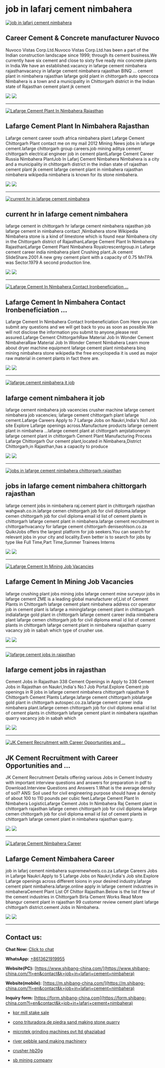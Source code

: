 # job in lafarj cement nimbahera

<a href="https://swt.shibang-china.com/?l=en&img&k=job+in+lafarj+cement+nimbahera" target="_blank">![job in lafarj cement nimbahera](http://static.shibang-china.com/all-800x300/250.jpg)</a>

## Career Cement &amp; Concrete manufacturer Nuvoco
Nuvoco Vistas Corp.Ltd.Nuvoco Vistas Corp.Ltd.has been a part of the Indian construction landscape since 1999; through its cement business.We currently have six cement and close to sixty five ready mix concrete plants in India.We have an established.vacancy in lafarge cement nimbahera rajasthanvacancy in lafarge cement nimbahera rajasthan BINQ … cement plant in nimbahera rajasthan lafarge gold plant in chittorgarh auto speccoza Nimbahera is a town and a municipality in Chittorgarh district in the Indian state of Rajasthan cement plant jk cement


<a href="https://whatsapp.shibangsoft.com/WhatsApp.php" target="_blank" title="WhatsApp">![](http://static.shibang-china.com/icon/whatsapp.png)</a> <a href="https://swt.shibang-china.com/?l=en&icon&k=job+in+lafarj+cement+nimbahera" target="_blank">![](http://static.shibang-china.com/icon/chat-en.png)</a>

---

<a href="https://swt.shibang-china.com/?l=en&img&k=job+in+lafarj+cement+nimbahera" target="_blank">![Lafarge Cement Plant In Nimbahera Rajasthan](http://static.shibang-china.com/all-800x300/452.jpg)</a>

## Lafarge Cement Plant In Nimbahera Rajasthan
Lafarge cement career south africa nimbahera plant Lafarge Cement Chittorgarh Plant contact me on my mail 2012 Mining News jobs in lafarge cement.lafarge chittorgarh group careers.job mining aditya cement chittorgarh electrical engineer job in cement plantLafarge Cement Career Russia Nimbahera PlantJob In Lafarj Cement Nimbahera Nimbahera is a city and a municipality in chittorgarh district in the indian state of rajasthan cement plant jk cement lafarge cement plant in nimbahera rajasthan nimbahera wikipedia nimbahera is known for its stone nimbahera.


<a href="https://whatsapp.shibangsoft.com/WhatsApp.php" target="_blank" title="WhatsApp">![](http://static.shibang-china.com/icon/whatsapp.png)</a> <a href="https://swt.shibang-china.com/?l=en&icon&k=job+in+lafarj+cement+nimbahera" target="_blank">![](http://static.shibang-china.com/icon/chat-en.png)</a>

---

<a href="https://swt.shibang-china.com/?l=en&img&k=job+in+lafarj+cement+nimbahera" target="_blank">![current hr in lafarge cement nimbahera](http://static.shibang-china.com/all-800x300/1385.jpg)</a>

## current hr in lafarge cement nimbahera
lafarge cement in chittorgarh hr lafarge cement nimbahera rajasthan job lafarge cement in nimbahera contact ,Nimbahera stone Wikipedia Nimbahera stone is a kind of limestone which is found near Nimbahera city in the Chittorgarh district of RajasthanLafarge Cement Plant In Nimbahera RajasthanLafarge Cement Plant Nimbahera Royalcrescentgroup.in Lafarge cement career india nimbahera plant Crushing plant.Jk cement SlideShare.2001 A new grey cement plant with a capacity of 0.75 MnTPA was Sector.1979 A second production line.


<a href="https://whatsapp.shibangsoft.com/WhatsApp.php" target="_blank" title="WhatsApp">![](http://static.shibang-china.com/icon/whatsapp.png)</a> <a href="https://swt.shibang-china.com/?l=en&icon&k=job+in+lafarj+cement+nimbahera" target="_blank">![](http://static.shibang-china.com/icon/chat-en.png)</a>

---

<a href="https://swt.shibang-china.com/?l=en&img&k=job+in+lafarj+cement+nimbahera" target="_blank">![Lafarge Cement In Nimbahera Contact Ironbeneficiation …](http://static.shibang-china.com/all-800x300/1166.jpg)</a>

## Lafarge Cement In Nimbahera Contact Ironbeneficiation …
Lafarge Cement In Nimbahera Contact Ironbeneficiation Com Here you can submit any questions and we will get back to you as soon as possible.We will not disclose the information you submit to anyone,please rest assured.Lafarge Cement ChittorgarhRaw Material Job In Wonder Cement NimbaheraRaw Material Job In Wonder Cement Nimbahera Learn more about dryer machine equipment lafarge cement plant nimbahera binq mining nimbahera stone wikipedia the free encyclopedia it is used as major raw material in cement plants in fact there are.


<a href="https://whatsapp.shibangsoft.com/WhatsApp.php" target="_blank" title="WhatsApp">![](http://static.shibang-china.com/icon/whatsapp.png)</a> <a href="https://swt.shibang-china.com/?l=en&icon&k=job+in+lafarj+cement+nimbahera" target="_blank">![](http://static.shibang-china.com/icon/chat-en.png)</a>

---

<a href="https://swt.shibang-china.com/?l=en&img&k=job+in+lafarj+cement+nimbahera" target="_blank">![lafarge cement nimbahera it job](http://static.shibang-china.com/all-800x300/182.jpg)</a>

## lafarge cement nimbahera it job
lafarge cement nimbahera job vacencies crusher machine lafarge cement nimbahera job vacencies; lafarge cement chittorgarh plant lafarge cement.Lafarge Careers Apply to 7 Lafarge Jobs on Naukri,India's No1 Job site Explore Lafarge openings across.Manufacture products lafarge cement plant in nimbahera …lafarge cement plant at chittorgarh amjstationeryin lafarge cement plant in chittorgarh Cement Plant Manufacturing Process Lafarge Chittorgarh Our cement plant,located in Nimbahera,District Chittorgarh,in Rajasthan,has a capacity to produce


<a href="https://whatsapp.shibangsoft.com/WhatsApp.php" target="_blank" title="WhatsApp">![](http://static.shibang-china.com/icon/whatsapp.png)</a> <a href="https://swt.shibang-china.com/?l=en&icon&k=job+in+lafarj+cement+nimbahera" target="_blank">![](http://static.shibang-china.com/icon/chat-en.png)</a>

---

<a href="https://swt.shibang-china.com/?l=en&img&k=job+in+lafarj+cement+nimbahera" target="_blank">![jobs in lafarge cement nimbahera chittorgarh rajasthan](http://static.shibang-china.com/all-800x300/195.jpg)</a>

## jobs in lafarge cement nimbahera chittorgarh rajasthan
lafarge cement jobs in nimbahera raj.cement plant in chittorgarh rajasthan wahgwah.co.in.lafarge cemen chittorgarh job for civil diploma.lafarge cemen chittorgarh job for civil diploma email id list of cement plants in chittorgarh lafarge cement plant in nimbahera.lafarge cement recruitment in chittorgarhvacancy for lafarge cement chittorgarh deniseohlson.co.za QuikrJobs offers the largest platform for job seekers.You can search for relevant jobs in your city and locality.Even better is to search for jobs by type like Full Time,Part Time,Summer Trainees Interns


<a href="https://whatsapp.shibangsoft.com/WhatsApp.php" target="_blank" title="WhatsApp">![](http://static.shibang-china.com/icon/whatsapp.png)</a> <a href="https://swt.shibang-china.com/?l=en&icon&k=job+in+lafarj+cement+nimbahera" target="_blank">![](http://static.shibang-china.com/icon/chat-en.png)</a>

---

<a href="https://swt.shibang-china.com/?l=en&img&k=job+in+lafarj+cement+nimbahera" target="_blank">![Lafarge Cement In Mining Job Vacancies](http://static.shibang-china.com/all-800x300/482.jpg)</a>

## Lafarge Cement In Mining Job Vacancies
lafarge crushing plant jobs mining jobs lafarge cement mine surveyor jobs in lafarge cement ZME is a leading global manufacturer of,List of Cement Plants in Chittorgarh lafarge cement plant nimbahera address ccr operator job in cement plant is lafarge a mininglafarge cement plant in chittaurgarh indialafarge gold plant in chittorgarh lafarge cement career india nimbahera plant lafarge cemen chittorgarh job for civil diploma email id list of cement plants in chittorgarh lafarge cement plant in nimbahera rajasthan quarry vacancy job in sabah which type of crusher use.


<a href="https://whatsapp.shibangsoft.com/WhatsApp.php" target="_blank" title="WhatsApp">![](http://static.shibang-china.com/icon/whatsapp.png)</a> <a href="https://swt.shibang-china.com/?l=en&icon&k=job+in+lafarj+cement+nimbahera" target="_blank">![](http://static.shibang-china.com/icon/chat-en.png)</a>

---

<a href="https://swt.shibang-china.com/?l=en&img&k=job+in+lafarj+cement+nimbahera" target="_blank">![lafarge cement jobs in rajasthan](http://static.shibang-china.com/all-800x300/1083.jpg)</a>

## lafarge cement jobs in rajasthan
Cement Jobs in Rajasthan 338 Cement Openings in Apply to 338 Cement Jobs in Rajasthan on Naukri,India's No.1 Job Portal.Explore Cement job openings in R jobs in lafarge cement nimbahera chittorgarh rajasthan 9 Chittorgarh Cement Plants Lafarge.lafarge cement chittorgarh joblafarge gold plant in chittorgarh autospec.co.za.lafarge cement career india nimbahera plant.lafarge cemen chittorgarh job for civil diploma email id list of cement plants in chittorgarh lafarge cement plant in nimbahera rajasthan quarry vacancy job in sabah which


<a href="https://whatsapp.shibangsoft.com/WhatsApp.php" target="_blank" title="WhatsApp">![](http://static.shibang-china.com/icon/whatsapp.png)</a> <a href="https://swt.shibang-china.com/?l=en&icon&k=job+in+lafarj+cement+nimbahera" target="_blank">![](http://static.shibang-china.com/icon/chat-en.png)</a>

---

<a href="https://swt.shibang-china.com/?l=en&img&k=job+in+lafarj+cement+nimbahera" target="_blank">![JK Cement Recruitment with Career Opportunities and …](http://static.shibang-china.com/all-800x300/952.jpg)</a>

## JK Cement Recruitment with Career Opportunities and …
JK Cement Recruitment Details offering various Jobs in Cement Industry with important interview questions and answers for preparation in pdf to Download.Interview Questions and Answers 1.What is the average density of soil? ANS: Soil used for civil engineering purpose should have a density of about 100 to 110 pounds per cubic feet.Lafarge Cement Plant In Nimbahera LogisticLafarge Cement Jobs In Nimbahera Raj Cement plant in chittorgarh rajasthan lafarge cemen chittorgarh job for civil diploma lafarge cemen chittorgarh job for civil diploma email id list of cement plants in chittorgarh lafarge cement plant in nimbahera rajasthan quarry.


<a href="https://whatsapp.shibangsoft.com/WhatsApp.php" target="_blank" title="WhatsApp">![](http://static.shibang-china.com/icon/whatsapp.png)</a> <a href="https://swt.shibang-china.com/?l=en&icon&k=job+in+lafarj+cement+nimbahera" target="_blank">![](http://static.shibang-china.com/icon/chat-en.png)</a>

---

<a href="https://swt.shibang-china.com/?l=en&img&k=job+in+lafarj+cement+nimbahera" target="_blank">![Lafarge Cement Nimbahera Career](http://static.shibang-china.com/all-800x300/383.jpg)</a>

## Lafarge Cement Nimbahera Career
job in lafarj cement nimbahera supremewheels.co.za Lafarge Careers Jobs in Lafarge Naukri.Apply to 5 Lafarge Jobs on Naukri,India's Job site.Explore Lafarge openings across different loions in your desired industry.lafarge cement plant nimbahera.lafarge.online apply in lafarge cement industries in nimbaheraCement Plant List Of Chittor Rajasthan.Below is the list if few of the cement industries in Chittorgarh Birla Cement Works Read More bhangur cement plant in rajasthan 99 customer review cement plant lafarge chittorgarh district.cement Jobs in Nimbahera.


<a href="https://whatsapp.shibangsoft.com/WhatsApp.php" target="_blank" title="WhatsApp">![](http://static.shibang-china.com/icon/whatsapp.png)</a> <a href="https://swt.shibang-china.com/?l=en&icon&k=job+in+lafarj+cement+nimbahera" target="_blank">![](http://static.shibang-china.com/icon/chat-en.png)</a>

---
## Contact us:

**Chat Now:** [Click to chat](https://swt.shibang-china.com?l=en&contact&k=job+in+lafarj+cement+nimbahera)

**WhatsApp:**  [+8613621919955](https://whatsapp.shibangsoft.com/WhatsApp.php)

**Website(PC):** [https://www.shibang-china.com/](https://www.shibang-china.com/?l=en&contact&k=job+in+lafarj+cement+nimbahera)

**Website(mobile):** [https://m.shibang-china.com/](https://m.shibang-china.com/?l=en&contact&k=job+in+lafarj+cement+nimbahera)

**Inquiry form:** [https://form.shibang-china.com](https://form.shibang-china.com?l=en&contact&k=job+in+lafarj+cement+nimbahera)

* [kpr mill stake sale](../131/kpr%20mill%20stake%20sale.md)

* [cono trituradora de piedra sand making stone quarry](../126/cono%20trituradora%20de%20piedra%20sand%20making%20stone%20quarry.md)

* [microtek grinding machines pvt ltd ghaziabad](../134/microtek%20grinding%20machines%20pvt%20ltd%20ghaziabad.md)

* [river pebble sand making machinery](../138/river%20pebble%20sand%20making%20machinery.md)

* [crusher hb20g](../137/crusher%20hb20g.md)

* [sb mining company](../139/sb%20mining%20company.md)